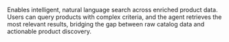 Enables intelligent, natural language search across enriched product data. Users can query products with complex criteria, and the agent retrieves the most relevant results, bridging the gap between raw catalog data and actionable product discovery.